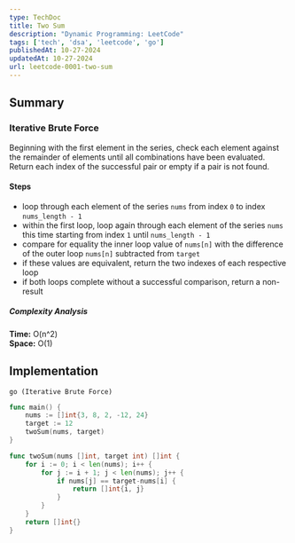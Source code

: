 ```yaml
---
type: TechDoc
title: Two Sum
description: "Dynamic Programming: LeetCode"
tags: ['tech', 'dsa', 'leetcode', 'go']
publishedAt: 10-27-2024
updatedAt: 10-27-2024
url: leetcode-0001-two-sum
---
```

## Summary
### Iterative Brute Force
Beginning with the first element in the series, check each element against the remainder of 
elements until all combinations have been evaluated.  
Return each index of the successful pair or empty if a pair is not found.

#### Steps
- loop through each element of the series `nums` from index `0` to index `nums_length - 1`
- within the first loop, loop again through each element of the series `nums` this time 
starting from index `1` until `nums_length - 1`
- compare for equality the inner loop value of `nums[n]` with the difference of the outer loop 
`nums[n]` subtracted from `target`
- if these values are equivalent, return the two indexes of each respective loop
- if both loops complete without a successful comparison, return a non-result

##### Complexity Analysis
**Time:** O(n^2)  
**Space:** O(1)

## Implementation
`go (Iterative Brute Force)`
```go
func main() {
	nums := []int{3, 8, 2, -12, 24}
	target := 12
	twoSum(nums, target)
}

func twoSum(nums []int, target int) []int {
	for i := 0; i < len(nums); i++ {
		for j := i + 1; j < len(nums); j++ {
			if nums[j] == target-nums[i] {
				return []int{i, j}
			}
		}
	}
	return []int{}
}
```
